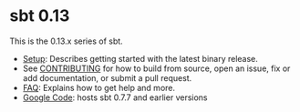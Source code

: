 [Google Code]: http://code.google.com/p/simple-build-tool
[CONTRIBUTING]: CONTRIBUTING.md
[Setup]: http://www.scala-sbt.org/release/docs/Getting-Started/Setup
[FAQ]: http://www.scala-sbt.org/release/docs/faq

# sbt 0.13

This is the 0.13.x series of sbt.

 * [Setup]: Describes getting started with the latest binary release.
 * See [CONTRIBUTING] for how to build from source, open an issue, fix or add documentation, or submit a pull request.
 * [FAQ]: Explains how to get help and more.
 * [Google Code]: hosts sbt 0.7.7 and earlier versions
